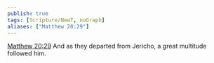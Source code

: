```yaml
---
publish: true
tags: [Scripture/NewT, noGraph]
aliases: ["Matthew 20:29"]
---
```

[Matthew 20:29](https://churchofjesuschrist.org/study/scriptures/nt/matt/20?lang=eng&id=p29#p29) And as they departed from Jericho, a great multitude followed him.
